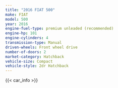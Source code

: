 ```yaml
---
title: "2016 FIAT 500"
make: FIAT
model: 500
year: 2016
engine-fuel-type: premium unleaded (recommended)
engine-hp: 101
engine-cylinders: 4
transmission-type: Manual
driven-wheels: Front wheel drive
number-of-doors: 2
market-category: Hatchback
vehicle-size: Compact
vehicle-style: 2dr Hatchback
---
```


{{< car_info >}}
